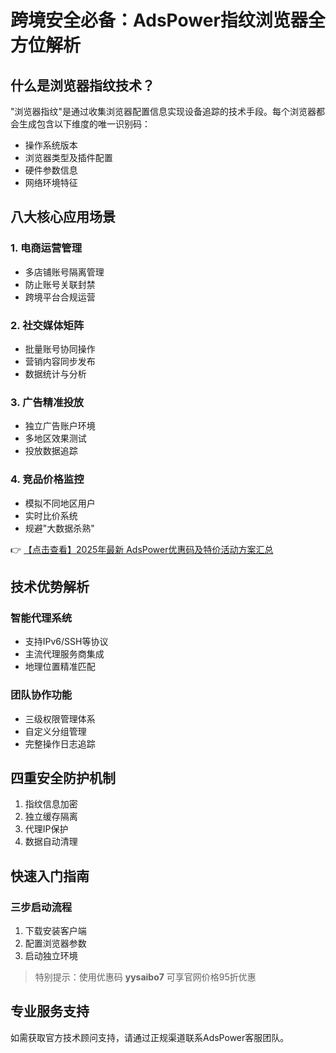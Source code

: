 # 跨境安全必备：AdsPower指纹浏览器全方位解析

## 什么是浏览器指纹技术？

"浏览器指纹"是通过收集浏览器配置信息实现设备追踪的技术手段。每个浏览器都会生成包含以下维度的唯一识别码：

- 操作系统版本
- 浏览器类型及插件配置
- 硬件参数信息
- 网络环境特征

## 八大核心应用场景

### 1. 电商运营管理
- 多店铺账号隔离管理
- 防止账号关联封禁
- 跨境平台合规运营

### 2. 社交媒体矩阵
- 批量账号协同操作
- 营销内容同步发布
- 数据统计与分析

### 3. 广告精准投放
- 独立广告账户环境
- 多地区效果测试
- 投放数据追踪

### 4. 竞品价格监控
- 模拟不同地区用户
- 实时比价系统
- 规避"大数据杀熟"

👉 [【点击查看】2025年最新 AdsPower优惠码及特价活动方案汇总](https://bit.ly/adspower_free)

## 技术优势解析

### 智能代理系统
- 支持IPv6/SSH等协议
- 主流代理服务商集成
- 地理位置精准匹配

### 团队协作功能
- 三级权限管理体系
- 自定义分组管理
- 完整操作日志追踪

## 四重安全防护机制
1. 指纹信息加密
2. 独立缓存隔离
3. 代理IP保护
4. 数据自动清理

## 快速入门指南

### 三步启动流程
1. 下载安装客户端
2. 配置浏览器参数
3. 启动独立环境

> 特别提示：使用优惠码 **yysaibo7** 可享官网价格95折优惠

## 专业服务支持
如需获取官方技术顾问支持，请通过正规渠道联系AdsPower客服团队。